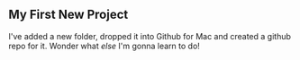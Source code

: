 ## My First New Project

I've added a new folder, dropped it into Github for Mac and created a github repo for it. Wonder what *else* I'm gonna learn to do!

